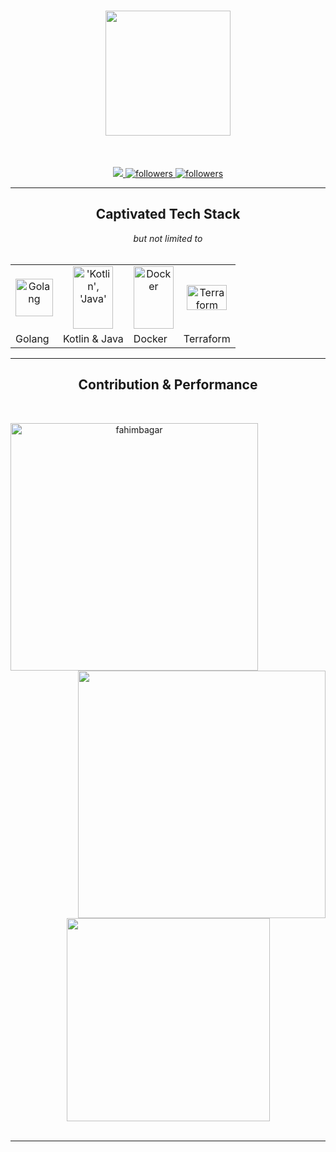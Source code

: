 <!-- Header -->
<h1 align="center">
	<img 
		src="https://media.giphy.com/media/d4zHnLjdy48Cc/giphy.gif"
        width="200">
</h1>

<br>

<!-- Badged -->
<p align="center">
	<!-- Visitor -->
	<a href="https://github.com/fahimbagar/shields-io-visitor-counter">
		<img src="https://shields-io-visitor-counter.herokuapp.com/badge?page=fahimbagar.fahimbagar&style=for-the-badge">
	<a>
	<!-- Github Stats -->
	<a href="https://github.com/fahimbagar">
		<img 
			alt="followers" 
			title="Follow me on Github" 
			src="https://img.shields.io/github/followers/fahimbagar?color=236ad3&labelColor=1155ba&style=for-the-badge&logo=github&label=Follow"/>
	</a>
	<!-- Stackoverflow Stats -->
	<a href="https://stackoverflow.com/users/6118551">
		<img 
			alt="followers" 
			title="Follow me on StackOverflow" 
			src="https://img.shields.io/stackexchange/stackoverflow/r/6118551?color=%23E05D44&label=REPUTATION&logo=stackoverflow&style=for-the-badge&labelColor=CE4630&logoColor=white" />
    </a>
</p>

<hr>

<!-- Technology -->
<h2 align="center" id="fahimbagar">Captivated Tech Stack</h2>
<div align="center"><em>but not limited to</em></div>
<br>
<table align="center">
	<!-- 1st Row -->
	<tr>
		<td align="center">
			<a href="#fahimbagar" >
				<img src="https://i.pinimg.com/originals/ff/0c/70/ff0c7036ec6ccc0eafc1021431b17e7f.gif" width="60" height="60" alt="Golang" />
			</a>
		</td>
		<td align="center">
			<a href="#fahimbagar" >
				<img src="https://miro.medium.com/max/1200/1*lb8EwLB3k4xYKss9DMljXw.gif" width="64" height="100" alt="'Kotlin', 'Java'" />
			</a>
		</td>
		<td align="center">
			<a href="#fahimbagar" >
				<img src="https://alphaville.github.io/optimization-engine/img/docker.gif" width="64" height="100" alt="Docker" />
			</a>
		</td>
		<td align="center">
			<a href="#fahimbagar" >
				<img src="https://res.cloudinary.com/practicaldev/image/fetch/s--gXzLOZI6--/c_imagga_scale,f_auto,fl_progressive,h_420,q_auto,w_1000/https://dev-to-uploads.s3.amazonaws.com/uploads/articles/bsbe23oz7oo3k0uwh2t8.png" width="64" height="40" alt="Terraform" />
			</a>
		</td>
	</tr>
    <tr>
        <td>Golang</td>
        <td>Kotlin & Java</td>
        <td>Docker</td>
        <td>Terraform</td>
    </tr>
</table>

<hr>

<!-- Stats -->
<h2 align="center">Contribution & Performance</h2>
<br>
<p align=center>
  <div align=center>
    <a href="https://github.com/fahimbagar/github-readme-streak-stats" title="Go to Source">
      <img align="left" width=396 src="https://github-readme-streak-stats.herokuapp.com/?user=fahimbagar&theme=react&border=61dafb&hide_border=true" alt="fahimbagar" />
    </a>
    <a href="https://github.com/fahimbagar/github-readme-stats" title="Go to Source">
      <img align="right" width=396 src="https://github-readme-stats.vercel.app/api?username=fahimbagar&show_icons=true&theme=react&border_color=61dafb&hide_border=true" />
    </a>
  </div>
  <br><br><br><br><br><br><br><br><br>
  <div align=center>
    <a href="https://github.com/fahimbagar/github-readme-stats">
      <img width=325 align="center" src="https://github-readme-stats.vercel.app/api/top-langs/?username=fahimbagar&hide=c%23,powershell,Mathematica,Ruby,Objective-C,Objective-C%2b%2b,Cuda&title_color=61dafb&text_color=ffffff&icon_color=61dafb&bg_color=20232a&langs_count=8&layout=compact&border_color=61dafb&hide_border=true" />
    </a>
  </div>
  <br>
</p>

<hr>